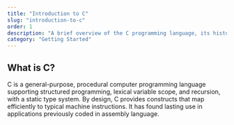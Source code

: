 ```yaml
---
title: "Introduction to C"
slug: "introduction-to-c"
order: 1
description: "A brief overview of the C programming language, its history, and its significance."
category: "Getting Started"
---
```


## What is C?

C is a general-purpose, procedural computer programming language supporting structured programming, lexical variable scope, and recursion, with a static type system. By design, C provides constructs that map efficiently to typical machine instructions. It has found lasting use in applications previously coded in assembly language.
